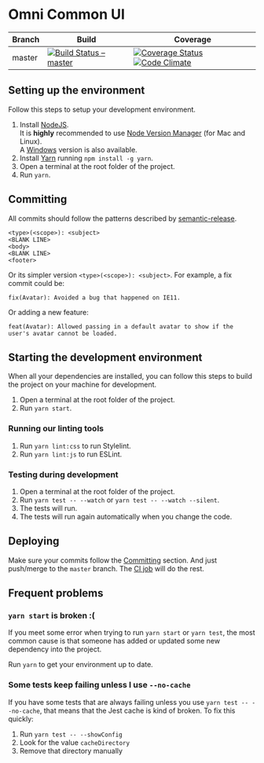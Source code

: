 # Omni Common UI

Branch | Build | Coverage
------ | --- | ---
master | [![Build Status – master](https://travis-ci.org/e1-bsd/omni-common-ui.svg?branch=master)](https://travis-ci.org/e1-bsd/omni-common-ui) | [![Coverage Status](https://coveralls.io/repos/github/e1-bsd/omni-common-ui/badge.svg)](https://coveralls.io/github/e1-bsd/omni-common-ui) [![Code Climate](https://img.shields.io/codeclimate/github/e1-bsd/omni-common-ui.svg)](https://codeclimate.com/github/e1-bsd/omni-common-ui)

## Setting up the environment

Follow this steps to setup your development environment.

1. Install [NodeJS](https://nodejs.org/).  
It is **highly** recommended to use [Node Version Manager](https://github.com/creationix/nvm) (for Mac and Linux).  
A [Windows](https://github.com/coreybutler/nvm-windows) version is also available.
2. Install [Yarn](https://yarnpkg.com/) running `npm install -g yarn`.
3. Open a terminal at the root folder of the project.
4. Run `yarn`.


## Committing

All commits should follow the patterns described by [semantic-release](https://github.com/semantic-release/semantic-release).

```
<type>(<scope>): <subject>
<BLANK LINE>
<body>
<BLANK LINE>
<footer>
```

Or its simpler version `<type>(<scope>): <subject>`. For example, a fix commit could be:

```
fix(Avatar): Avoided a bug that happened on IE11.
```

Or adding a new feature:

```
feat(Avatar): Allowed passing in a default avatar to show if the user's avatar cannot be loaded.
```

## Starting the development environment

When all your dependencies are installed, you can follow this steps to build the project on your machine for development.

1. Open a terminal at the root folder of the project.
2. Run `yarn start`.

### Running our linting tools

1. Run `yarn lint:css` to run Stylelint.
2. Run `yarn lint:js` to run ESLint.

### Testing during development

1. Open a terminal at the root folder of the project.
2. Run `yarn test -- --watch` or `yarn test -- --watch --silent`.
3. The tests will run.
4. The tests will run again automatically when you change the code.

## Deploying

Make sure your commits follow the [Committing](#committing) section. And just push/merge to the `master` branch. The [CI job](./.travis.yml) will do the rest.

## Frequent problems

### `yarn start` is broken :(

If you meet some error when trying to run `yarn start` or `yarn test`, the most common cause is that someone has added or updated some new dependency into the project.

Run `yarn` to get your environment up to date.

### Some tests keep failing unless I use `--no-cache`

If you have some tests that are always failing unless you use `yarn test -- --no-cache`, that means that the Jest cache is kind of broken. To fix this quickly:

1. Run `yarn test -- --showConfig`
2. Look for the value `cacheDirectory`
3. Remove that directory manually